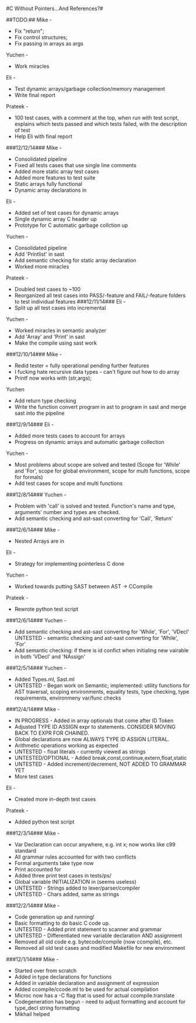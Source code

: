 #C Without Pointers...And References?#

##TODO:##
Mike -
* Fix "return";
* Fix control structures;
* Fix passing in arrays as args
 
Yuchen -
* Work miracles

Eli -
* Test dynamic arrays/garbage collection/memory management
* Write final report

Prateek -
* 100 test cases, with a comment at the top, when run with test script, explains which tests passed and which tests failed, with the description of test
* Help Eli with final report

###12/12/14###
Mike -
* Consolidated pipeline
* Fixed all tests cases that use single line comments
* Added more static array test cases
* Added more features to test suite
* Static arrays fully functional
* Dynamic array declarations in

Eli -
* Added set of test cases for dynamic arrays
* Single dynamic array C header up
* Prototype for C automatic garbage collction up

Yuchen -
* Consolidated pipeline
* Add 'Printlist' in sast
* Add semantic checking for static array declaration
* Worked more miracles

Prateek -
* Doubled test cases to ~100
* Reorganized all test cases into PASS/-feature and FAIL/-feature folders to test individual features
###12/11/14###
Eli -
* Split up all test cases into incremental

Yuchen -
* Worked miracles in semantic analyzer
* Add 'Array' and 'Print' in sast
* Make the compile using sast work

###12/10/14###
Mike -
* Redid tester = fully operational pending further features
* I fucking hate recursive data types - can't figure out how to do array
* Printf now works with (str,args);

Yuchen
* Add return type checking
* Write the function convert program in ast to program in sast and merge sast into the pipeline

###12/9/14###
Eli -
* Added more tests cases to account for arrays
* Progress on dynamic arrays and automatic garbage collection

Yuchen -
* Most problems about scope are solved and tested (Scope for 'While' and 'For', scope for global environment, scope for multi functions, scope for formals)
* Add test cases for scope and multi functions

###12/8/14###
Yuchen -
* Problem with 'call' is solved and tested. Function's name and type, arguments' number and types are checked.
* Add semantic checking and ast-sast converting for 'Call', 'Return'


###12/6/14###
Mike -
* Nested Arrays are in

Eli -
* Strategy for implementing pointerless C done

Yuchen - 
* Worked towards putting SAST between AST -> CCompile

Prateek - 
* Rewrote python test script

###12/6/14###
Yuchen - 
* Add semantic checking and ast-sast converting for 'While', 'For', 'VDecl' 
  UNTESTED - semantic checking and ast-sast converting for 'While', 'For'
* Add semantic checking: if there is id confict when initialing new vairable in both 'VDecl' and 'NAssign'

###12/5/14###
Yuchen -
* Added Types.ml, Sast.ml
* UNTESTED - Began work on Semantic; implemented: utility functions for AST traversal, scoping environments, equality tests, type checking, type requirements, environmeny var/func checks

###12/4/14###
Mike -
* IN PROGRESS - Added in array optionals that come after ID Token
* Adjusted TYPE ID ASSIGN expr to statements. CONSIDER MOVING BACK TO EXPR FOR CHAINED.
* Global declarations are now ALWAYS TYPE ID ASSIGN LITERAL.
* Arithmetic operations working as expected
* UNTESTED - float literals - currently viewed as strings
* UNTESTED/OPTIONAL - Added break,const,continue,extern,float,static 
* UNTESTED - Added increment/decrement, NOT ADDED TO GRAMMAR YET
* More test cases

Eli -
* Created more in-depth test cases 

Prateek -
* Added python test script

###12/3/14###
Mike -
* Var Declaration can occur anywhere, e.g. int x; now works like c99 standard
* All grammar rules accounted for with two conflicts
* Formal arguments take type now
* Print accounted for
* Added three print test cases in tests/ps/
* Global variable INITIALIZATION in (seems useless)
* UNTESTED - Strings added to lexer/parser/compiler
* UNTESTED - Chars added, same as strings

###12/2/14###
Mike - 	
* Code generation up and running!
* Basic formatting to do basic C code up.
* UNTESTED - Added print statement to scanner and grammar
* UNTESTED - Differentiated new variable declaration AND assignment
* Removed all old code e.g. bytecode/compile (now ccompile), etc.
* Removed all old test cases and modified Makefile for new environment


###12/1/14###
Mike -  
* Started over from scratch
* Added in type declarations for functions
* Added in variable declaration and assignment of expression
* Added ccompile/ccode.ml to be used for actual compilation
* Microc now has a -C flag that is used for actual ccompile.translate
* Codegeneration has begun - need to adjust formatting and account for type_decl string formatting
* Mikhail helped
